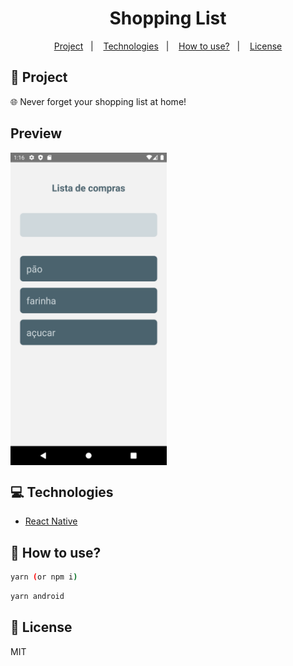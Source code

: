 <h1 align="center">
  Shopping List
</h1>

<p align="center">
  <a href="#rocket-project">Project</a>&nbsp;&nbsp;&nbsp;|&nbsp;&nbsp;&nbsp;
  <a href="#computer-technologies">Technologies</a>&nbsp;&nbsp;&nbsp;|&nbsp;&nbsp;&nbsp;
  <a href="#thinking-how-to-use">How to use?</a>&nbsp;&nbsp;&nbsp;|&nbsp;&nbsp;&nbsp;
  <a href="#memo-license">License</a>
</p>

## :rocket: Project

:globe_with_meridians:
Never forget your shopping list at home!

## Preview

<div style="display: flex">
<img src="./.github/mobile1.jpeg" width="250" />
</div>

## :computer: Technologies

- [React Native](https://facebook.github.io/react-native/)

## :thinking: How to use?

```sh
yarn (or npm i)
```

```sh
yarn android
```

## :memo: License

MIT
